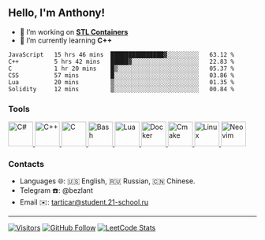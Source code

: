 ## Hello, I'm Anthony!
 
- 🔭 I’m working on **[STL Containers](https://github.com/bezlant/s21_stl_containers)**
- 🌱 I’m currently learning **C++**

<!--START_SECTION:waka-->

```text
JavaScript   15 hrs 46 mins  ███████████████▓░░░░░░░░░   63.12 %
C++          5 hrs 42 mins   █████▓░░░░░░░░░░░░░░░░░░░   22.83 %
C            1 hr 20 mins    █▒░░░░░░░░░░░░░░░░░░░░░░░   05.37 %
CSS          57 mins         █░░░░░░░░░░░░░░░░░░░░░░░░   03.86 %
Lua          20 mins         ▒░░░░░░░░░░░░░░░░░░░░░░░░   01.35 %
Solidity     12 mins         ▒░░░░░░░░░░░░░░░░░░░░░░░░   00.84 %
```

<!--END_SECTION:waka-->

### Tools
<a href="https://dotnet.microsoft.com/en-us/languages/csharp">
  <img src="https://seeklogo.com/images/C/c-sharp-c-logo-02F17714BA-seeklogo.com.png" alt="C#" width="50"/>
</a>
<a href="https://isocpp.org/">
  <img src="https://i.imgur.com/Ao2P8iG.png" alt="C++" width="50"/>
</a>
<a href="https://en.wikipedia.org/wiki/C_(programming_language)">
  <img src="https://i.imgur.com/zINUxVf.png" alt="C" width="50"/>
</a>
<a href="https://www.wikiwand.com/en/Bash_(Unix_shell)">
  <img src="https://upload.wikimedia.org/wikipedia/commons/thumb/4/4b/Bash_Logo_Colored.svg/1024px-Bash_Logo_Colored.svg.png" alt="Bash" height="50"/>
</a>
<a href="https://www.lua.org/">
  <img src="https://upload.wikimedia.org/wikipedia/commons/thumb/c/cf/Lua-Logo.svg/900px-Lua-Logo.svg.png" alt="Lua" height="50"/>
</a>
<a href="https://www.docker.com/">
  <img src="https://i.imgur.com/VyjCJuz.png" alt="Docker" height="50"/>
</a>
<a href="https://cmake.org/">
  <img src="https://upload.wikimedia.org/wikipedia/commons/thumb/1/13/Cmake.svg/800px-Cmake.svg.png" alt="Cmake" height="50"/>
</a>
<a href="https://en.wikipedia.org/wiki/Linux">
  <img src="https://upload.wikimedia.org/wikipedia/commons/thumb/3/35/Tux.svg/1200px-Tux.svg.png" alt="Linux" height="50"/>
</a>
<a href="https://neovim.io/">
  <img src="https://upload.wikimedia.org/wikipedia/commons/thumb/0/07/Neovim-mark-flat.svg/196px-Neovim-mark-flat.svg.png" alt="Neovim" height="50"/>
</a>

### Contacts
- Languages 🌐: 🇺🇸 English, 🇷🇺 Russian, 🇨🇳 Chinese.
- Telegram ☎️: @bezlant
- Email ✉️: tarticar@student.21-school.ru
---
[![Visitors](https://shields-io-visitor-counter.herokuapp.com/badge?page=bezlant.bezlant&label=visitors&logo=Codeforces&style=for-the-badge&labelColor=black&color=forestgreen)](https://www.youtube.com/watch?v=dQw4w9WgXcQ)
[![GitHub Follow](https://img.shields.io/github/followers/bezlant?label=follow&logo=github&style=for-the-badge&labelColor=black)](https://github.com/bezlant)
[![LeetCode Stats](https://img.shields.io/badge/dynamic/json?style=for-the-badge&labelColor=black&color=darkorange&label=Solved&query=solvedOverTotal&url=https%3A%2F%2Fleetcode-badge.vercel.app%2Fapi%2Fusers%2Fbezlant&logo=leetcode&logoColor=yellow)](https://leetcode.com/bezlant/)
